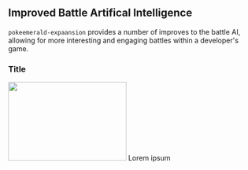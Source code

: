## Improved Battle Artifical Intelligence
`pokeemerald-expaansion` provides a number of improves to the battle AI, allowing for more interesting and engaging battles within a developer's game.

### Title
<img src="" alt="" height=160px width=240px>
Lorem ipsum
